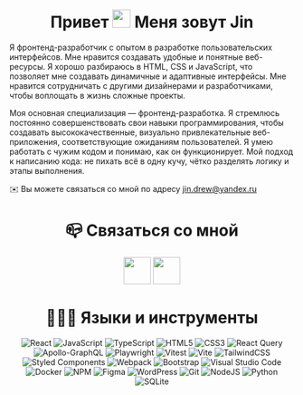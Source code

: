 <h1 align="center">Привет <img src="https://github.com/blackcater/blackcater/raw/main/images/Hi.gif" height="32"/> Меня зовут Jin</a> </h1>  
 


 
Я фронтенд-разработчик с опытом в разработке пользовательских интерфейсов. Мне нравится создавать удобные и понятные веб-ресурсы.
Я хорошо разбираюсь в HTML, CSS и JavaScript, что позволяет мне создавать динамичные и адаптивные интерфейсы. Мне нравится сотрудничать с другими дизайнерами и разработчиками, чтобы воплощать в жизнь сложные проекты.

Моя основная специализация — фронтенд-разработка. Я стремлюсь постоянно совершенствовать свои навыки программирования, чтобы создавать высококачественные, визуально привлекательные веб-приложения, соответствующие ожиданиям пользователей. Я умею работать с чужим кодом и понимаю, как он функционирует. Мой подход к написанию кода: не пихать всё в одну кучу, чётко разделять логику и этапы выполнения.


✉️ Вы можете связаться со мной по адресу jin.drew@yandex.ru
 
<h1 align="center" height="32">📪 Связаться со мной</h1>  

<div align="center" dir='auto'>
<a   href="https://t.me/jin_drew" target="_blank"><img src="https://github.com/user-attachments/assets/2e5e8e54-1815-4fdf-b145-ac3c59ebf452"   width="48" height="48"><a/>
<a   href='https://github.com/qJinDrew' target="_blank" ><img src="https://skillicons.dev/icons?i=github"   width="48" height="48"><a/>


<h1 align="center" height="32">👨🏻‍💻 Языки и инструменты</h1>   
 
 ![React](https://img.shields.io/badge/react-%2320232a.svg?style=for-the-badge&logo=react&logoColor=%2361DAFB)
 ![JavaScript](https://img.shields.io/badge/javascript-%23323330.svg?style=for-the-badge&logo=javascript&logoColor=%23F7DF1E)
 ![TypeScript](https://img.shields.io/badge/typescript-%23007ACC.svg?style=for-the-badge&logo=typescript&logoColor=white)
 ![HTML5](https://img.shields.io/badge/html5-%23E34F26.svg?style=for-the-badge&logo=html5&logoColor=white)
 ![CSS3](https://img.shields.io/badge/css3-%231572B6.svg?style=for-the-badge&logo=css3&logoColor=white)
 ![React Query](https://img.shields.io/badge/-React%20Query-FF4154?style=for-the-badge&logo=react%20query&logoColor=white)
 ![Apollo-GraphQL](https://img.shields.io/badge/-ApolloGraphQL-311C87?style=for-the-badge&logo=apollo-graphql)
 ![Playwright](https://img.shields.io/badge/-playwright-%232EAD33?style=for-the-badge&logo=playwright&logoColor=white)
 ![Vitest](https://img.shields.io/badge/-Vitest-252529?style=for-the-badge&logo=vitest&logoColor=FCC72B)
 ![Vite](https://img.shields.io/badge/vite-%23646CFF.svg?style=for-the-badge&logo=vite&logoColor=white)
 ![TailwindCSS](https://img.shields.io/badge/tailwindcss-%2338B2AC.svg?style=for-the-badge&logo=tailwind-css&logoColor=white)
 ![Styled Components](https://img.shields.io/badge/styled--components-DB7093?style=for-the-badge&logo=styled-components&logoColor=white)
 ![Webpack](https://img.shields.io/badge/webpack-%238DD6F9.svg?style=for-the-badge&logo=webpack&logoColor=black)
 ![Bootstrap](https://img.shields.io/badge/bootstrap-%238511FA.svg?style=for-the-badge&logo=bootstrap&logoColor=white)
 ![Visual Studio Code](https://img.shields.io/badge/Visual%20Studio%20Code-0078d7.svg?style=for-the-badge&logo=visual-studio-code&logoColor=white)
 ![Docker](https://img.shields.io/badge/docker-%230db7ed.svg?style=for-the-badge&logo=docker&logoColor=white)
 ![NPM](https://img.shields.io/badge/NPM-%23CB3837.svg?style=for-the-badge&logo=npm&logoColor=white)
 ![Figma](https://img.shields.io/badge/figma-%23F24E1E.svg?style=for-the-badge&logo=figma&logoColor=white)
 ![WordPress](https://img.shields.io/badge/WordPress-%23117AC9.svg?style=for-the-badge&logo=WordPress&logoColor=white)
 ![Git](https://img.shields.io/badge/git-%23F05033.svg?style=for-the-badge&logo=git&logoColor=white)
 ![NodeJS](https://img.shields.io/badge/node.js-6DA55F?style=for-the-badge&logo=node.js&logoColor=white)
 ![Python](https://img.shields.io/badge/python-3670A0?style=for-the-badge&logo=python&logoColor=ffdd54)
 ![SQLite](https://img.shields.io/badge/sqlite-%2307405e.svg?style=for-the-badge&logo=sqlite&logoColor=white)
 
